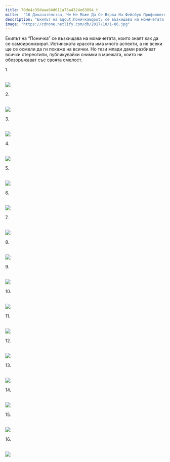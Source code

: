 ```yaml
---
title: 70de4c35daaa84d611a75a4324e63894_t
mitle:  "16 Доказателства, Че Не Може Да Се Вярва На Фейсбук Профилните Снимки!"
description: "Екипът на &qout;Поничка&qout; се възхищава на момичетата, които знаят как да се самоиронизират. Истинската красота има много аспекти, а не всеки ще се осмели да ги покаже на вс�"
image: "https://cdnone.netlify.com/db/2017/10/1-86.jpg"
---
```


 <p>Екипът на “Поничка” се възхищава на момичетата, които знаят как да се самоиронизират. Истинската красота има много аспекти, а не всеки ще се осмели да ги покаже на всички. Но тези млади дами разбиват всички стереотипи, публикувайки снимки в мрежата, които ни обезоръжават със своята смелост.</p>      <p>1.</p> <p> <br/><img src="https://cdnone.netlify.com/db/2017/10/1-86.jpg"/><br/></p> <p>2.</p>      <p> <br/><img src="https://cdnone.netlify.com/db/2017/10/2-84.jpg"/><br/></p> <p>3.</p> <p> <br/><img src="https://cdnone.netlify.com/db/2017/10/3-84.jpg"/><br/></p> <p>4.</p>      <p> <br/><img src="https://cdnone.netlify.com/db/2017/10/4-87.jpg"/><br/></p> <p>5.</p> <p> <br/><img src="https://cdnone.netlify.com/db/2017/10/5-78.jpg"/><br/></p> <p>6.</p> <p> <br/><img src="https://cdnone.netlify.com/db/2017/10/6-79.jpg"/><br/></p> <p>7.</p>      <p> <br/><img src="https://cdnone.netlify.com/db/2017/10/7-77.jpg"/><br/></p> <p>8.</p> <p> <br/><img src="https://cdnone.netlify.com/db/2017/10/8-79.jpg"/><br/></p> <p>9.</p>      <p> <br/><img src="https://cdnone.netlify.com/db/2017/10/9-75.jpg"/><br/></p> <p>10.</p> <p> <br/><img src="https://cdnone.netlify.com/db/2017/10/10-77.jpg"/><br/></p> <p>11.</p> <p> <br/><img src="https://cdnone.netlify.com/db/2017/10/11-70.jpg"/><br/></p> <p>12.</p> <p> <br/><img src="https://cdnone.netlify.com/db/2017/10/12-70.jpg"/><br/></p> <p>13.</p> <p> <br/><img src="https://cdnone.netlify.com/db/2017/10/13-66.jpg"/><br/></p> <p>14.</p> <p> <br/><img src="https://cdnone.netlify.com/db/2017/10/14-75.jpg"/><br/></p> <p>15.</p> <p> <br/><img src="https://cdnone.netlify.com/db/2017/10/15-64.jpg"/><br/></p> <p>16.</p> <p> <br/><img src="https://cdnone.netlify.com/db/2017/10/16-58.jpg"/><br/></p> <p> </p>       